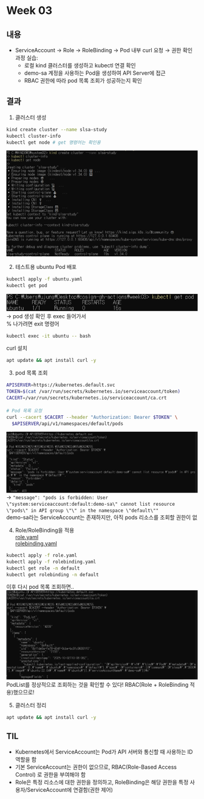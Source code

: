 # Week 03

## 내용
- ServiceAccount → Role → RoleBinding → Pod 내부 curl 요청 → 권한 확인 과정 실습:
  - 로컬 kind 클러스터를 생성하고 kubectl 연결 확인  
  - demo-sa 계정을 사용하는 Pod을 생성하여 API Server에 접근 
  - RBAC 권한에 따라 pod 목록 조회가 성공하는지 확인

## 결과
1. 클러스터 생성
```bash
kind create cluster --name slsa-study
kubectl cluster-info
kubectl get node # get 명령어는 확인용
```
![week03_result01.png](../img/week03_result01.png)

2. 테스트용 ubuntu Pod 배포
```bash
kubectl apply -f ubuntu.yaml
kubectl get pod
```
![week03_result02.png](../img/week03_result02.png)
→ pod 생성 확인 후 exec 들어가서 <br>
% 나가려면 exit 명령어
```bash
kubectl exec -it ubuntu -- bash
```
curl 설치
```bash
apt update && apt install curl -y
```

3. pod 목록 조회
```bash
APISERVER=https://kubernetes.default.svc
TOKEN=$(cat /var/run/secrets/kubernetes.io/serviceaccount/token)
CACERT=/var/run/secrets/kubernetes.io/serviceaccount/ca.crt

# Pod 목록 요청
curl --cacert $CACERT --header "Authorization: Bearer $TOKEN" \
  $APISERVER/api/v1/namespaces/default/pods
```
![week03_result03.png](../img/week03_result03.png)
→ `"message": "pods is forbidden: User \"system:serviceaccount:default:demo-sa\" cannot list resource \"pods\" in API group \"\" in the namespace \"default\""` <br>
demo-sa라는 ServiceAccount는 존재하지만, 아직 pods 리소스를 조회할 권한이 없

4. Role/RoleBinding을 적용 <br>
[role.yaml](../week03/role.yaml) <br>
[rolebinding.yaml](../week03/rolebinding.yaml)
```bash
kubectl apply -f role.yaml
kubectl apply -f rolebinding.yaml
kubectl get role -n default 
kubectl get rolebinding -n default
```
이후 다시 pod 목록 조회하면.. <br>
![week03_result04.png](../img/week03_result04.png) <br>
PodList를 정상적으로 조회하는 것을 확인할 수 있다!
RBAC(Role + RoleBinding 적용)했으므로!

5. 클러스터 정리
```bash
apt update && apt install curl -y
```

## TIL
- Kubernetes에서 ServiceAccount는 Pod가 API 서버와 통신할 때 사용하는 ID 역할을 함 
- 기본 ServiceAccount는 권한이 없으므로, RBAC(Role-Based Access Control) 로 권한을 부여해야 함 
- Role은 특정 리소스에 대한 권한을 정의하고, RoleBinding은 해당 권한을 특정 사용자/ServiceAccount에 연결함(권한 제어)
